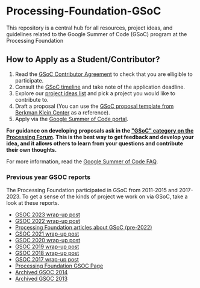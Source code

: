 ﻿# Processing-Foundation-GSoC

This repository is a central hub for all resources, project ideas, and guidelines related to the Google Summer of Code (GSoC) program at the Processing Foundation

## How to Apply as a Student/Contributor?

1. Read the [GSoC Contributor Agreement](https://summerofcode.withgoogle.com/terms/contributor) to check that you are elligible to participate.
1. Consult the [GSoC timeline](https://developers.google.com/open-source/gsoc/timeline) and take note of the application deadline.
1. Explore our [project ideas list](https://github.com/processing/Processing-Foundation-GSoC/wiki/Project-Ideas-List-(GSoC-2024)) and pick a project you would like to contribute to.
1. Draft a proposal (You can use the [GSoC proposal template from Berkman Klein Center](https://cyber.harvard.edu/gsoc/Application_Template) as a reference).
1. Apply via the [Google Summer of Code portal](https://summerofcode.withgoogle.com/).

**For guidance on developing proposals ask in the ["GSoC" category on the Processing Forum](https://discourse.processing.org/c/summer-of-code). This is the best way to get feedback and develop your idea, and it allows others to learn from your questions and contribute their own thoughts.**

For more information, read the [Google Summer of Code FAQ](https://developers.google.com/open-source/gsoc/faq).

### Previous year GSOC reports
The Processing Foundation participated in GSoC from 2011-2015 and 2017-2023. To get a sense of the kinds of project we work on via GSoC, take a look at these reports.

* [GSOC 2023 wrap-up post](https://medium.com/@ProcessingOrg/google-summer-of-code-2023-wrap-ups-961f73edcd1b)
* [GSOC 2022 wrap-up post](https://medium.com/@ProcessingOrg/google-summer-of-code-2022-wrap-up-post-cb64caa840f0?source=rss------programming-5)
* [Processing Foundation articles about GSoC (pre-2022)](https://medium.com/processing-foundation/pfgsoc/home)
* [GSOC 2021 wrap-up post](https://medium.com/processing-foundation/wrap-up-post-of-all-2021-google-summer-of-code-projects-d3bcb8713ebb)
* [GSOC 2020 wrap-up post](https://medium.com/processing-foundation/google-summer-of-code-2020-wrap-up-post-14dd16d4e9be)
* [GSOC 2019 wrap-up post](https://medium.com/processing-foundation/google-summer-of-code-2019-wrap-up-post-3478323bb0ea)
* [GSOC 2018 wrap-up post](https://medium.com/processing-foundation/2018-google-summer-of-code-grand-wrap-up-post-c13a5ea449e8)
* [GSOC 2017 wrap-up post](https://medium.com/@ProcessingOrg/2017-google-summer-of-code-grand-wrap-up-post-16680b1438db)
* [Processing Foundation GSOC Page](https://processingfoundation.org/advocacy/google-summer-of-code)
* [Archived GSOC 2014](http://shiffman.net/2014/11/01/gsoc-2014/)
* [Archived GSOC 2013](http://shiffman.net/2013/09/24/gsoc/)
